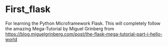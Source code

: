 # First_flask
For learning the Python Microframework Flask.
This will completely follow the amazing Mega-Tutorial by Miguel Grinberg from 
https://blog.miguelgrinberg.com/post/the-flask-mega-tutorial-part-i-hello-world

